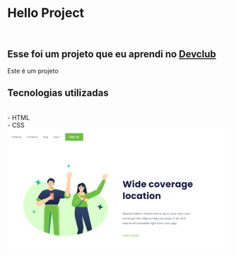 <h1>Hello Project
<br>
<br>
<h2>Esse foi um projeto que eu aprendi no <a href="https://rodolfomori.com.br/devclub">Devclub</a></h2>
  
  Este é um projeto 
  
  <h2>Tecnologias utilizadas</h2>
  <br>
   - HTML
  <br>
   - CSS

<img src="https://github.com/vanessagamito/hello-project/blob/master/assets/1.png?raw=true" />
<br>
<img src"https://github.com/vanessagamito/hello-project/blob/master/assets/2.png?raw=true" />
  
